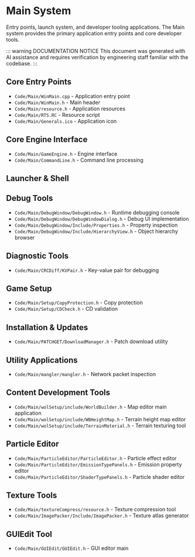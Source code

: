 # Main System

Entry points, launch system, and developer tooling applications. The Main system provides the primary application entry points and core developer tools.

::: warning DOCUMENTATION NOTICE
This document was generated with AI assistance and requires verification by engineering staff familiar with the codebase.
:::

## Core Entry Points

- `Code/Main/WinMain.cpp` - Application entry point
- `Code/Main/WinMain.h` - Main header
- `Code/Main/resource.h` - Application resources
- `Code/Main/RTS.RC` - Resource script
- `Code/Main/Generals.ico` - Application icon

## Core Engine Interface

- `Code/Main/GameEngine.h` - Engine interface
- `Code/Main/CommandLine.h` - Command line processing

## Launcher & Shell


## Debug Tools

- `Code/Main/DebugWindow/DebugWindow.h` - Runtime debugging console
- `Code/Main/DebugWindow/DebugWindowDialog.h` - Debug UI implementation
- `Code/Main/DebugWindow/Include/Properties.h` - Property inspection
- `Code/Main/DebugWindow/Include/HierarchyView.h` - Object hierarchy browser

## Diagnostic Tools

- `Code/Main/CRCDiff/KVPair.h` - Key-value pair for debugging

## Game Setup

- `Code/Main/Setup/CopyProtection.h` - Copy protection
- `Code/Main/Setup/CDCheck.h` - CD validation

## Installation & Updates

- `Code/Main/PATCHGET/DownloadManager.h` - Patch download utility

## Utility Applications

- `Code/Main/mangler/mangler.h` - Network packet inspection

## Content Development Tools

- `Code/Main/wolSetup/include/WorldBuilder.h` - Map editor main application
- `Code/Main/wolSetup/include/WBHeightMap.h` - Terrain height map editor
- `Code/Main/wolSetup/include/TerrainMaterial.h` - Terrain texturing tool

## Particle Editor

- `Code/Main/ParticleEditor/ParticleEditor.h` - Particle effect editor
- `Code/Main/ParticleEditor/EmissionTypePanels.h` - Emission property editor
- `Code/Main/ParticleEditor/ShaderTypePanels.h` - Particle shader editor

## Texture Tools

- `Code/Main/textureCompress/resource.h` - Texture compression tool
- `Code/Main/ImagePacker/Include/ImagePacker.h` - Texture atlas generator

## GUIEdit Tool

- `Code/Main/GUIEdit/GUIEdit.h` - GUI editor main
